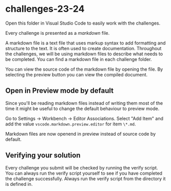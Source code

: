 # challenges-23-24

Open this folder in Visual Studio Code to easily work with the challenges.

Every challenge is presented as a _markdown_ file.

A markdown file is a text file that uses markup syntax to add formatting and structure to the text. It is often used to create documentation.
Throughout the challenges, we will be using markdown files to describe what needs to be completed. You can find a markdown file in each challenge folder.

You can view the source code of the markdown file by opening the file. By selecting the preview button you can view the compiled document.

## Open in Preview mode by default

Since you'll be reading markdown files instead of writing them most of the time it might be useful to change the default behaviour to preview mode.

Go to Settings -> Workbench -> Editor Associations. Select "Add Item" and add the value `vscode.markdown.preview.editor` for item `\*.md`. 

Markdown files are now openend in preview instead of source code by default.

## Verifying your solution

Every challenge you submit will be checked by running the verify script. You can always run the verify script yourself to see if you have completed the challenge successfully. Always run the verify script from the directory it is defined in.